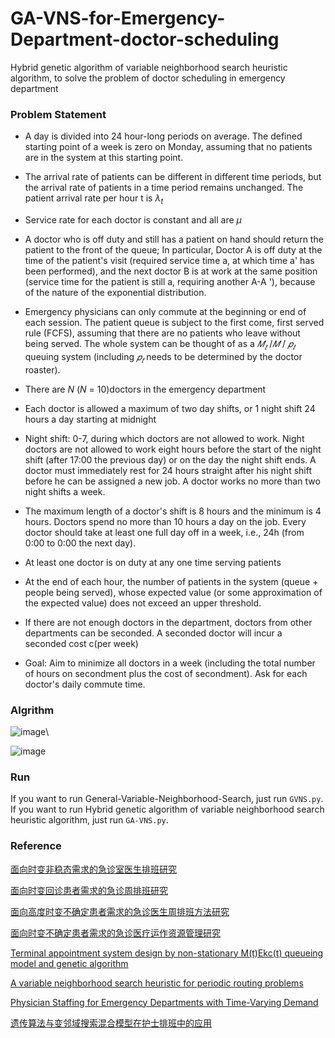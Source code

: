# GA-VNS-for-Emergency-Department-doctor-scheduling
Hybrid genetic algorithm of variable neighborhood search heuristic algorithm, to solve the problem of doctor scheduling in emergency department

### Problem Statement


- A day is divided into 24 hour-long periods on average. The defined starting point of a week is zero on Monday, assuming that no patients are in the system at this starting point.

- The arrival rate of patients can be different in different time periods, but the arrival rate of patients in a time period remains unchanged. The patient arrival rate per hour t is $\lambda_t$

- Service rate for each doctor is constant and all are $\mu$

- A doctor who is off duty and still has a patient on hand should return the patient to the front of the queue; In particular, Doctor A is off duty at the time of the patient's visit (required service time a, at which time a' has been performed), and the next doctor B is at work at the same position (service time for the patient is still a, requiring another A-A '), because of the nature of the exponential distribution.

- Emergency physicians can only commute at the beginning or end of each session. The patient queue is subject to the first come, first served rule (FCFS), assuming that there are no patients who leave without being served. The whole system can be thought of as a $𝑀_𝑡$ /$𝑀$ / $𝑝_𝑡$ queuing system (including $𝑝_𝑡$ needs to be determined by the doctor roaster).

- There are $N$ ($N$ = 10)doctors in the emergency department

- Each doctor is allowed a maximum of two day shifts, or 1 night shift 24 hours a day starting at midnight

- Night shift: 0-7, during which doctors are not allowed to work. Night doctors are not allowed to work eight hours before the start of the night shift (after 17:00 the previous day) or on the day the night shift ends. A doctor must immediately rest for 24 hours straight after his night shift before he can be assigned a new job. A doctor works no more than two night shifts a week.

- The maximum length of a doctor's shift is 8 hours and the minimum is 4 hours. Doctors spend no more than 10 hours a day on the job. Every doctor should take at least one full day off in a week, i.e., 24h (from 0:00 to 0:00 the next day).

- At least one doctor is on duty at any one time serving patients

- At the end of each hour, the number of patients in the system (queue + people being served), whose expected value (or some approximation of the expected value) does not exceed an upper threshold.

- If there are not enough doctors in the department, doctors from other departments can be seconded. A seconded doctor will incur a seconded cost c(per week)

- Goal: Aim to minimize all doctors in a week (including the total number of hours on secondment plus the cost of secondment). Ask for each doctor's daily commute time.

### Algrithm

![image](https://user-images.githubusercontent.com/75166126/203094367-89065b47-4862-4ba3-8f1d-55a28229f99b.png)\\

![image](https://user-images.githubusercontent.com/75166126/203094432-47308435-4917-477c-b213-58187a50abdc.png)


### Run
If you want to run General-Variable-Neighborhood-Search, just run `GVNS.py`.
If you want to run Hybrid genetic algorithm of variable neighborhood search heuristic algorithm, just run `GA-VNS.py`.


### Reference

[面向时变非稳态需求的急诊室医生排班研究](https://kns.cnki.net/kcms/detail/detail.aspx?dbcode=CMFD&dbname=CMFD201902&filename=1019654958.nh&uniplatform=NZKPT&v=DSlrDCTmUfzIz7pmyhH6xj0k9QmdCTdK2EXmoQM1WIwkK5Ij3KJTPypOeE3io9U1)

[面向时变回诊患者需求的急诊周排班研究](https://qikan.chaoxing.com/detail_38502727e7500f26558dc607da1268812058ce404f0f743c1921b0a3ea255101fc1cf1fbb4666ae6cc3e0043d77d9129660df4a740caeb831655bd7de1a1a83db967f8aa9263830c1b455defb68836d9)

[面向高度时变不确定患者需求的急诊医生周排班方法研究](https://kns.cnki.net/KXReader/Detail?invoice=vV2f2OU2fubYmzY1dzeh1gqr96XwVRKCtqX82ze0kNerMUhz5O1mms454CIEGK4UBqgRSBCBP1KO%2FBMUnvDYRn0SjWbkIpE5vMCj6R0%2FiAu5sW1ydUQL3cCbGKlZm4oqO%2BUvFURk2nkpzQt6wWCRZStWwYfcBDdK5uGnyLF8Q20%3D&DBCODE=CJFD&FileName=GYGC202003021&TABLEName=cjfdlast2020&nonce=95E3E6F47970486498D7321D29414898&uid=&TIMESTAMP=1665112938057)

[面向时变不确定患者需求的急诊医疗运作资源管理研究](https://kreader.cnki.net/Kreader/CatalogViewPage.aspx?dbCode=cdmd&filename=1021674158.nh&tablename=CMFD202201&compose=&first=1&uid=WEEvREcwSlJHSldSdmVqelcxY2NSU0h4akd4WU11bXFSTTZTVDl0T2lzRT0=$9A4hF_YAuvQ5obgVAqNKPCYcEjKensW4ggI8Fm4gTkoUKaID8j8gFw!!)

[Terminal appointment system design by non-stationary M(t)Ekc(t) queueing model and genetic algorithm](https://www.sciencedirect.com/science/article/pii/S0925527313003824)

[A variable neighborhood search heuristic for periodic routing problems](https://www.sciencedirect.com/science/article/pii/S0377221707011034)

[Physician Staffing for Emergency Departments with Time-Varying Demand](https://pubsonline.informs.org/doi/10.1287/ijoc.2017.0799)

[遗传算法与变邻域搜索混合模型在护士排班中的应用](https://www.cnki.com.cn/Article/CJFDTotal-BJSC201506012.htm)

